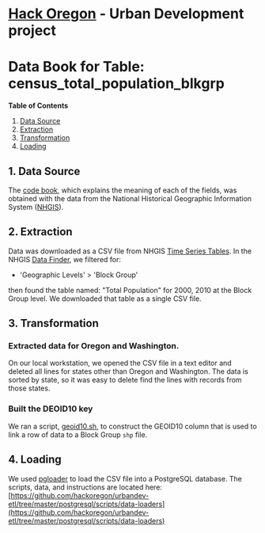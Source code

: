 # [Hack Oregon](http://www.hackoregon.org/) - Urban Development project
# Data Book for Table: census\_total\_population\_blkgrp

**Table of Contents**

1. <a href="#datasource">Data Source</a><br>
2. <a href="#extraction">Extraction</a><br>
3. <a href="#transformation">Transformation</a><br>
4. <a href="#loading">Loading</a><br>

## <a name="datasource">1. Data Source</a>
The [code book](https://github.com/hackoregon/urbandev-etl/tree/master/postgresql/doc/codebooks/census_total_population_blkgrp-codebook-NHGIS.txt), which explains the meaning of each of the fields, was obtained with the data from the National Historical Geographic Information System ([NHGIS](https://www.nhgis.org/)).

## <a name="extraction">2. Extraction</a>
Data was downloaded as a CSV file from NHGIS [Time Series Tables](https://www.nhgis.org/documentation/time-series). In the NHGIS [Data Finder](https://data2.nhgis.org/main), we filtered for:

*  'Geographic Levels' > 'Block Group'

then found the table named: "Total Population" for 2000, 2010 at the Block Group level. We downloaded that table as a single CSV file.

## <a name="transformation">3. Transformation</a>

### Extracted data for Oregon and Washington.
On our local workstation, we opened the CSV file in a text editor and deleted all lines for states other than Oregon and Washington. The data is sorted by state, so it was easy to delete find the lines with records from those states.

### Built the DEOID10 key
We ran a script, [geoid10.sh](https://github.com/hackoregon/urbandev-etl/tree/master/postgresql/scripts/bin/geoid10.sh), to construct the GEOID10 column that is used to link a row of data to a Block Group `shp` file.

## <a name="loading">4. Loading</a>
We used [pgloader](http://pgloader.io/) to load the CSV file into a PostgreSQL database. The scripts, data, and instructions are located here: [https://github.com/hackoregon/urbandev-etl/tree/master/postgresql/scripts/data-loaders](https://github.com/hackoregon/urbandev-etl/tree/master/postgresql/scripts/data-loaders)
